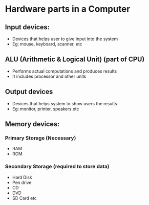 # Hardware parts in a Computer

## Input devices:
- Devices that helps user to give input into the system
- Eg: mouse, keyboard, scanner, etc

## ALU (Arithmetic & Logical Unit) (part of CPU)
- Performs actual computations and produces results
- It includes processor and other units

## Output devices
- Devices that helps system to show users the results
- Eg: monitor, printer, speakers etc

## Memory devices:

### Primary Storage (Necessary)
- RAM
- ROM

### Secondary Storage (required to store data)
- Hard Disk
- Pen drive
- CD
- DVD
- SD Card
etc


